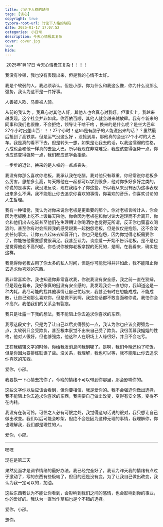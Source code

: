```yaml
---
title: 讨论下人格的缺陷
tags: [谈心]
copyright: true
typora-root-url: 讨论下人格的缺陷
date: 2025-01-17 17:07:52
categories: 小日常
description: 今天心情极其复杂
cover: cover.jpg
top:
hide:
---
```


​	2025年1月17日  今天心情极其复杂！！！！

我没有吵架，我也没有表现出来，但是我的心情不太好。

我是个软弱的人，我必须承认。但是小邵，你为什么和我这么像，你为什么没那么强势，我认为这不是一件好事。

人善被人欺、马善被人骑。

从前的我认为 ，我真心对其他人好，其他人也会真心对我好。但事实上，我越来越发现，这个社会并非如此。你百依百顺，其他人就会越来越放肆。我有个新来的同事和我们也很像，不会拒绝，领导让干啥干啥  ，换来的是什么呢？是坐大巴车27个小时出差山西！！！27个小时！这tm是有脑子的人能说出来的话？？虽然最后抢到了高铁票，但是运气没这么好  ，没抢到票，那他真的会坐27个小时的大巴车。我是真的看不下去，但是转头一想，如果是让我去的话，以我这懦弱的性格，八成也会和他一样真的去坐大巴。所以我现在非常难受，我应该变得强势一点，你也应该变得强势一点，我们都应该学会拒绝。

一步步的退让，换来的是人权的一点点丧失。

我没有你那么喜欢你老板，我承认我在吃醋，我对他只有尊重。你经常说你老板多么厉害，思想多么高，每天跟他在一起都可以学到很多，他对你多好多好之类的。你说的是事实，我没法反驳，现在我给不了你这些，所以我从来没有因为这事表现出来多么不满，我不能阻止你去追求你喜欢的事情，你喜欢的音乐，你喜欢讨论的人生哲理。

我有一种错觉，我认为对你来说你老板是更重要的那个。你对老板言听计从，你会因为老板晚上吃不上饭每天陪他，你会因为老板在和你讨论大道理而不舍离开，你会和他们出去吃饭甚至他们在生理期让你喝酒你也觉得无所谓，反正你也蛮喜欢喝酒的。甚至你有时会照顾我的感受跟我一起抱怨老板，但是仅仅是抱怨，这不会改变任何事实。让你五点起床去知音开门，你也只是抱怨，因为你觉得老板需要你了，你能被他需要感觉很满足。我甚至认为，谈恋爱一开始不告诉老板，是不是也是觉得他会不高兴呢。你总说你被你老板拿捏的死死的，是啊，在我看来，确实是这样。

我觉得你老板占用了你太多的私人时间，但是你可能觉得并非如此，我不能阻止你去追求你喜欢的东西。

我非常喜欢你，我也知道你非常喜欢我，你说我没有安全感，我之前一直在狡辩，但是现在看来，我好像真的挺没有安全感的。我发现我会一直想你，我知道这是一种内耗，我尽可能的找其他事情让自己忙起来，我甚至有时在想能成成，不能成散，让自己别那么喜欢你。但是做不到啊，我这些话都不敢当面和你说，我怕你会不高兴，我怕我们的关系会有裂痕。

我只是吐露一下我的想法，我不能阻止你去追求你喜欢的东西。

我写这段文字，只是为了让自己以后变得强势一点，我认为你也应该变得强势一点，太软弱只会受欺负，甚至根本察觉不出来自己受了欺负。我很羡慕我姐姐的性格，他对人很好，但也够强势，他这种人在职场上人缘很好，并且不会吃亏。

正在我编辑文字的时候，你给我发消息问我到哪了。是啊，我们今晚还约了吃饭，但是你因为要排练耽误了些。没关系，我理解，我也可以等，我不能阻止你去追求你喜欢的东西。

爱你，小邵。

我要换一下心情去找你了，今晚的情绪不可以带到你那里，那会影响你的。

这些文字你以后应该会看到，但你要相信，我是爱你的。我不会强迫你做出选择，我不能阻止你去追求你喜欢的东西，我需要自己做出改变，变得有安全感，变得不在内耗。

我没有在装可怜，可怜之人必有可恨之处，我觉得这句话说的很对，我只想让自己做出改变。我们以后可能会吵架，但绝不会是因为这种无理的事情，我理解你，你也理解我，我们都是理性的人。

爱你，小邵。

---

嘿嘿

现在是第二天

果然见面才是调节情绪的最好办法，我已经完全好了，我认为昨天我的情绪有点过于激动了，写的东西有些极端了，但目的还是没有变，为了让我自己做出改变，我认为我一定可以的，加油。

这些东西我认为不能让你看到，会影响到我们之间的感情，也会影响到你的事业，你的爱好的。我认为一直当作草稿也是个不错的选择。

爱你，小邵。

想你。
